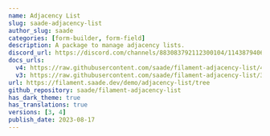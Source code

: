 ```yaml
---
name: Adjacency List
slug: saade-adjacency-list
author_slug: saade
categories: [form-builder, form-field]
description: A package to manage adjacency lists.
discord_url: https://discord.com/channels/883083792112300104/1143879406855659572
docs_urls:
  v4: https://raw.githubusercontent.com/saade/filament-adjacency-list/4.x/README.md
  v3: https://raw.githubusercontent.com/saade/filament-adjacency-list/3.x/README.md
url: https://filament.saade.dev/demo/adjacency-list/tree
github_repository: saade/filament-adjacency-list
has_dark_theme: true
has_translations: true
versions: [3, 4]
publish_date: 2023-08-17
---
```

